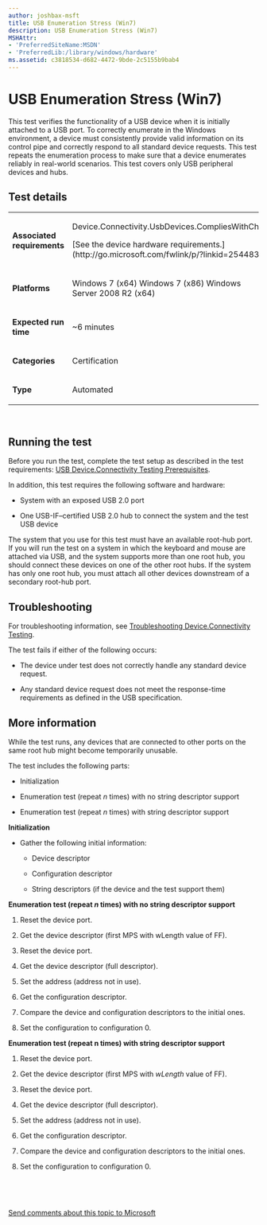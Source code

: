 ```yaml
---
author: joshbax-msft
title: USB Enumeration Stress (Win7)
description: USB Enumeration Stress (Win7)
MSHAttr:
- 'PreferredSiteName:MSDN'
- 'PreferredLib:/library/windows/hardware'
ms.assetid: c3818534-d682-4472-9bde-2c5155b9bab4
---
```


# USB Enumeration Stress (Win7)


This test verifies the functionality of a USB device when it is initially attached to a USB port. To correctly enumerate in the Windows environment, a device must consistently provide valid information on its control pipe and correctly respond to all standard device requests. This test repeats the enumeration process to make sure that a device enumerates reliably in real-world scenarios. This test covers only USB peripheral devices and hubs.

## Test details


<table>
<colgroup>
<col width="50%" />
<col width="50%" />
</colgroup>
<tbody>
<tr class="odd">
<td><p><strong>Associated requirements</strong></p></td>
<td><p>Device.Connectivity.UsbDevices.CompliesWithChap9</p>
<p>[See the device hardware requirements.](http://go.microsoft.com/fwlink/p/?linkid=254483)</p></td>
</tr>
<tr class="even">
<td><p><strong>Platforms</strong></p></td>
<td><p>Windows 7 (x64) Windows 7 (x86) Windows Server 2008 R2 (x64)</p></td>
</tr>
<tr class="odd">
<td><p><strong>Expected run time</strong></p></td>
<td><p>~6 minutes</p></td>
</tr>
<tr class="even">
<td><p><strong>Categories</strong></p></td>
<td><p>Certification</p></td>
</tr>
<tr class="odd">
<td><p><strong>Type</strong></p></td>
<td><p>Automated</p></td>
</tr>
</tbody>
</table>

 

## Running the test


Before you run the test, complete the test setup as described in the test requirements: [USB Device.Connectivity Testing Prerequisites](usb-deviceconnectivity-testing-prerequisites.md).

In addition, this test requires the following software and hardware:

-   System with an exposed USB 2.0 port

-   One USB-IF–certified USB 2.0 hub to connect the system and the test USB device

The system that you use for this test must have an available root-hub port. If you will run the test on a system in which the keyboard and mouse are attached via USB, and the system supports more than one root hub, you should connect these devices on one of the other root hubs. If the system has only one root hub, you must attach all other devices downstream of a secondary root-hub port.

## Troubleshooting


For troubleshooting information, see [Troubleshooting Device.Connectivity Testing](troubleshooting-deviceconnectivity-testing.md).

The test fails if either of the following occurs:

-   The device under test does not correctly handle any standard device request.

-   Any standard device request does not meet the response-time requirements as defined in the USB specification.

## More information


While the test runs, any devices that are connected to other ports on the same root hub might become temporarily unusable.

The test includes the following parts:

-   Initialization

-   Enumeration test (repeat *n* times) with no string descriptor support

-   Enumeration test (repeat *n* times) with string descriptor support

**Initialization**

-   Gather the following initial information:

    -   Device descriptor

    -   Configuration descriptor

    -   String descriptors (if the device and the test support them)

**Enumeration test (repeat *n* times) with no string descriptor support**

1.  Reset the device port.

2.  Get the device descriptor (first MPS with wLength value of FF).

3.  Reset the device port.

4.  Get the device descriptor (full descriptor).

5.  Set the address (address not in use).

6.  Get the configuration descriptor.

7.  Compare the device and configuration descriptors to the initial ones.

8.  Set the configuration to configuration 0.

**Enumeration test (repeat n times) with string descriptor support**

1.  Reset the device port.

2.  Get the device descriptor (first MPS with *wLength* value of FF).

3.  Reset the device port.

4.  Get the device descriptor (full descriptor).

5.  Set the address (address not in use).

6.  Get the configuration descriptor.

7.  Compare the device and configuration descriptors to the initial ones.

8.  Set the configuration to configuration 0.

 

 

[Send comments about this topic to Microsoft](mailto:wsddocfb@microsoft.com?subject=Documentation%20feedback%20%5Bp_hck\p_hck%5D:%20USB%20Enumeration%20Stress%20%28Win7%29%20%20RELEASE:%20%284/27/2016%29&body=%0A%0APRIVACY%20STATEMENT%0A%0AWe%20use%20your%20feedback%20to%20improve%20the%20documentation.%20We%20don't%20use%20your%20email%20address%20for%20any%20other%20purpose,%20and%20we'll%20remove%20your%20email%20address%20from%20our%20system%20after%20the%20issue%20that%20you're%20reporting%20is%20fixed.%20While%20we're%20working%20to%20fix%20this%20issue,%20we%20might%20send%20you%20an%20email%20message%20to%20ask%20for%20more%20info.%20Later,%20we%20might%20also%20send%20you%20an%20email%20message%20to%20let%20you%20know%20that%20we've%20addressed%20your%20feedback.%0A%0AFor%20more%20info%20about%20Microsoft's%20privacy%20policy,%20see%20http://privacy.microsoft.com/default.aspx. "Send comments about this topic to Microsoft")




